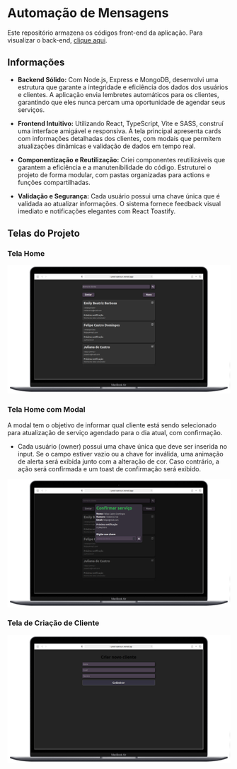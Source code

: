 # Automação de Mensagens

Este repositório armazena os códigos front-end da aplicação. Para visualizar o back-end, [clique aqui](https://github.com/Felipecdc/api-cancun).

## Informações

- **Backend Sólido:** Com Node.js, Express e MongoDB, desenvolvi uma estrutura que garante a integridade e eficiência dos dados dos usuários e clientes. A aplicação envia lembretes automáticos para os clientes, garantindo que eles nunca percam uma oportunidade de agendar seus serviços.

- **Frontend Intuitivo:** Utilizando React, TypeScript, Vite e SASS, construí uma interface amigável e responsiva. A tela principal apresenta cards com informações detalhadas dos clientes, com modais que permitem atualizações dinâmicas e validação de dados em tempo real.

- **Componentização e Reutilização:** Criei componentes reutilizáveis que garantem a eficiência e a manutenibilidade do código. Estruturei o projeto de forma modular, com pastas organizadas para actions e funções compartilhadas.

- **Validação e Segurança:** Cada usuário possui uma chave única que é validada ao atualizar informações. O sistema fornece feedback visual imediato e notificações elegantes com React Toastify.

## Telas do Projeto

### Tela Home
![Tela Home](https://github.com/Felipecdc/prod-cancun/blob/main/assets/home.png)

### Tela Home com Modal
A modal tem o objetivo de informar qual cliente está sendo selecionado para atualização de serviço agendado para o dia atual, com confirmação.

- Cada usuário (owner) possui uma chave única que deve ser inserida no input. Se o campo estiver vazio ou a chave for inválida, uma animação de alerta será exibida junto com a alteração de cor. Caso contrário, a ação será confirmada e um toast de confirmação será exibido.

![Tela Home com Modal](https://github.com/Felipecdc/prod-cancun/blob/main/assets/modal.png)

### Tela de Criação de Cliente
![Tela de Criação de Cliente](https://github.com/Felipecdc/prod-cancun/blob/main/assets/create.png)
